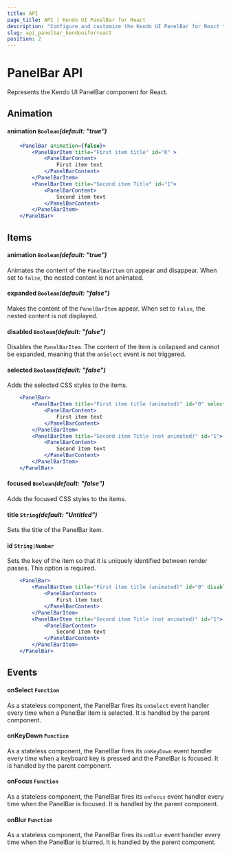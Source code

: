 ```yaml
---
title: API
page_title: API | Kendo UI PanelBar for React
description: "Configure and customize the Kendo UI PanelBar for React through its API reference."
slug: api_panelbar_kendouiforreact
position: 2
---
```


# PanelBar API

Represents the Kendo UI PanelBar component for React.

## Animation

#### animation `Boolean`*(default: "true")*

```jsx
    <PanelBar animation={false}>
        <PanelBarItem title="First item title" id="0" >
            <PanelBarContent>
                First item text
            </PanelBarContent>
        </PanelBarItem>
        <PanelBarItem title="Second item Title" id="1">
            <PanelBarContent>
                Second item text
            </PanelBarContent>
        </PanelBarItem>
    </PanelBar>
```

## Items

#### animation `Boolean`*(default: "true")*

Animates the content of the `PanelBarItem` on appear and disappear. When set to `false`, the nested content is not animated.

#### expanded `Boolean`*(default: "false")*

Makes the content of the `PanelBarItem` appear. When set to `false`, the nested content is not displayed.

#### disabled `Boolean`*(default: "false")*

Disables the `PanelBarItem`. The content of the item is collapsed and cannot be expanded, meaning that the `onSelect` event is not triggered.

#### selected `Boolean`*(default: "false")*

Adds the selected CSS styles to the items.

```jsx
    <PanelBar>
        <PanelBarItem title="First item title (animated)" id="0" selected={true} >
            <PanelBarContent>
                First item text
            </PanelBarContent>
        </PanelBarItem>
        <PanelBarItem title="Second item Title (not animated)" id="1">
            <PanelBarContent>
                Second item text
            </PanelBarContent>
        </PanelBarItem>
    </PanelBar>
```


#### focused `Boolean`*(default: "false")*

Adds the focused CSS styles to the items.

#### title `String`*(default: "Untitled")*

Sets the title of the PanelBar item.

#### id `String|Number`

Sets the key of the item so that it is uniquely identified between render passes. This option is required.

```jsx
    <PanelBar>
        <PanelBarItem title="First item title (animated)" id="0" disabled={true} >
            <PanelBarContent>
                First item text
            </PanelBarContent>
        </PanelBarItem>
        <PanelBarItem title="Second item Title (not animated)" id="1">
            <PanelBarContent>
                Second item text
            </PanelBarContent>
        </PanelBarItem>
    </PanelBar>
```


## Events

#### onSelect `Function`

As a stateless component, the PanelBar fires its `onSelect` event handler every time when a PanelBar item is selected. It is handled by the parent component.

#### onKeyDown `Function`

As a stateless component, the PanelBar fires its `onKeyDown` event handler every time when a keyboard key is pressed and the PanelBar is focused. It is handled by the parent component.

#### onFocus `Function`

As a stateless component, the PanelBar fires its `onFocus` event handler every time when the PanelBar is focused. It is handled by the parent component.

#### onBlur `Function`

As a stateless component, the PanelBar fires its `onBlur` event handler every time when the PanelBar is blurred. It is handled by the parent component.

